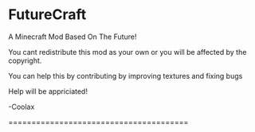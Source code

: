 FutureCraft
===========

A Minecraft Mod Based On The Future!

You cant redistribute this mod as your own or you will be affected by the copyright.

You can help this by contributing by improving textures and fixing bugs

Help will be appriciated!

-Coolax

=======================================
